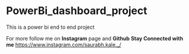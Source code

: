 # PowerBi_dashboard_project
This is a power bi end to end project

For more follow me on **Instagram** page and **Github** 
**Stay Connected with me**
https://www.instagram.com/saurabh.kale._/

